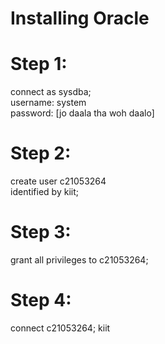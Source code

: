 # Installing Oracle

# Step 1:

connect as sysdba; <br>
username: system <br>
password: [jo daala tha woh daalo]

# Step 2:

create user c21053264<br>
identified by kiit;

# Step 3:

grant all privileges to c21053264;

# Step 4:

connect c21053264;
kiit
